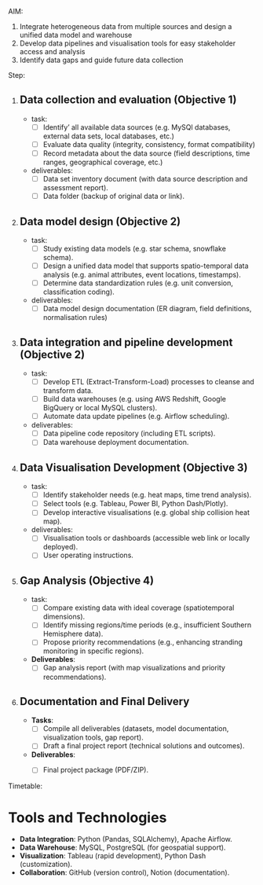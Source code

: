 
AIM:
1. Integrate heterogeneous data from multiple sources and design a unified data model and warehouse
2. Develop data pipelines and visualisation tools for easy stakeholder access and analysis
3. Identify data gaps and guide future data collection


Step:

1. ## Data collection and evaluation (**Objective 1**)
	- task:
		- [ ] Identify’ all available data sources (e.g. MySQl databases, external data sets, local databases, etc.)  
		- [ ] Evaluate data quality (integrity, consistency, format compatibility)
		- [ ] Record metadata about the data source (field descriptions, time ranges, geographical coverage, etc.)
	- deliverables:
		- [ ] Data set inventory document (with data source description and assessment report).
		- [ ] Data folder (backup of original data or link).
2. ## Data model design (**Objective 2**)
	- task:
		- [ ] Study existing data models (e.g. star schema, snowflake schema).
		- [ ] Design a unified data model that supports spatio-temporal data analysis (e.g. animal attributes, event locations, timestamps).
		- [ ] Determine data standardization rules (e.g. unit conversion, classification coding).
	- deliverables:
		- [ ]  Data model design documentation (ER diagram, field definitions, normalisation rules)
	
3. ## Data integration and pipeline development (**Objective 2**)
	- task:
		- [ ]  Develop ETL (Extract-Transform-Load) processes to cleanse and transform data.
		- [ ] Build data warehouses (e.g. using AWS Redshift, Google BigQuery or local MySQL clusters).
		- [ ] Automate data update pipelines (e.g. Airflow scheduling).
	- deliverables:
		- [ ] Data pipeline code repository (including ETL scripts).
		- [ ] Data warehouse deployment documentation.
4. ## Data Visualisation Development (**Objective 3**)
	- task:
		- [ ] Identify stakeholder needs (e.g. heat maps, time trend analysis).
		- [ ] Select tools (e.g. Tableau, Power BI, Python Dash/Plotly).
		- [ ] Develop interactive visualisations (e.g. global ship collision heat map).
	- deliverables:
		- [ ] Visualisation tools or dashboards (accessible web link or locally deployed).
		- [ ] User operating instructions.
5. ## Gap Analysis (**Objective 4**)
	- task:
		- [ ] Compare existing data with ideal coverage (spatiotemporal dimensions).
		- [ ] Identify missing regions/time periods (e.g., insufficient Southern Hemisphere data).
		- [ ] Propose priority recommendations (e.g., enhancing stranding monitoring in specific regions).
	- **Deliverables**:
	    - [ ] Gap analysis report (with map visualizations and priority recommendations).

6.  ## Documentation and Final Delivery
	- **Tasks**:
	    - [ ] Compile all deliverables (datasets, model documentation, visualization tools, gap report).
	    - [ ] Draft a final project report (technical solutions and outcomes).
	- **Deliverables**:
	    - [ ] Final project package (PDF/ZIP).



Timetable:





# Tools and Technologies

- **Data Integration**: Python (Pandas, SQLAlchemy), Apache Airflow.
- **Data Warehouse**: MySQL, PostgreSQL (for geospatial support).
- **Visualization**: Tableau (rapid development), Python Dash (customization).
- **Collaboration**: GitHub (version control), Notion (documentation).